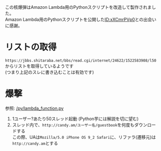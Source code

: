 この核爆弾はAmazon Lambda用のPythonスクリプトを改造して製作されました。    
Amazon Lambda用のPythonスクリプトを公開した[ID:xXCmrPVp0](http://archive.is/VJFsA)との出会いに感謝。    

# リストの取得
`https://jbbs.shitaraba.net/bbs/read.cgi/internet/24622/1522583908/l50`からリストを取得しているようです    
(つまり上記のスレに書き込むことは有効です)

# 爆撃
参照: [/py/lambda_function.py](https://gitlab.com/AnKoushinist/nuclear-missiles-by-krsw/blob/master/py/lambda_function.py)
1. 1ユーザー?あたり50スレッド起動 (Python芋には解説を切に望む)
2. スレッド内で、`http://candy.am/ユーザー名/guestbook`を何度もダウンロードする    
   この際、UAは`Mozilla/5.0 iPhone OS 9_2 Safari`に、リファラ(遷移元)は`http://candy.am`とする